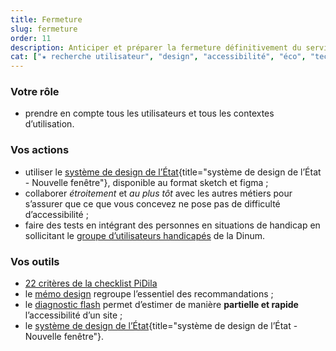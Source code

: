 ```yaml
---
title: Fermeture
slug: fermeture
order: 11
description: Anticiper et préparer la fermeture définitivement du service numérique, quand celui-ci ne sera plus utile ou adapté aux besoins des usagers.
cat: ["★ recherche utilisateur", "design", "accessibilité", "éco", "technique"]
---
```


### Votre rôle

- prendre en compte tous les utilisateurs et tous les contextes d’utilisation.

### Vos actions

- utiliser le [système de design de l’État](https://www.systeme-de-design.gouv.fr/){title="système de design de l’État - Nouvelle fenêtre"}, disponible au format sketch et figma ;
- collaborer _étroitement_ et _au plus tôt_ avec les autres métiers pour s’assurer que ce que vous concevez ne pose pas de difficulté d’accessibilité ;
- faire des tests en intégrant des personnes en situations de handicap en sollicitant le [groupe d’utilisateurs handicapés](/outils/#tests) de la Dinum.

### Vos outils

- [22 critères de la checklist PiDila](/outils/checklist-pidila/?reference=%5B%22RGAA%22%5D&profil=%5B%22Conception%22,%22Graphisme%22%5D)
- le [mémo design](/outils/memo-design) regroupe l’essentiel des recommandations ;
- le [diagnostic flash](/outils/diagnostic-flash) permet d’estimer de manière **partielle et rapide** l’accessibilité d’un site ;
- le [système de design de l’État](https://www.systeme-de-design.gouv.fr/){title="système de design de l’État - Nouvelle fenêtre"}.
